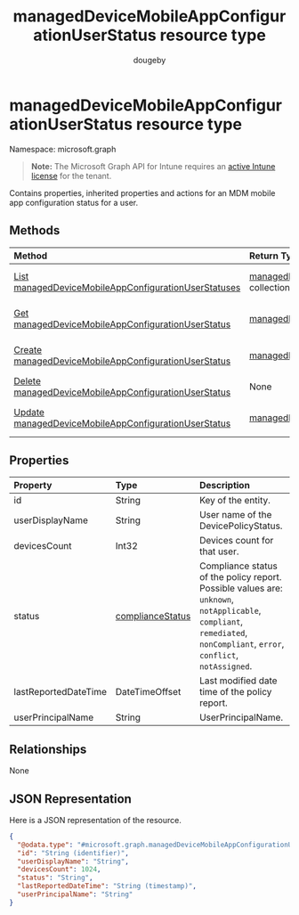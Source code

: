 ﻿---
title: "managedDeviceMobileAppConfigurationUserStatus resource type"
description: "Contains properties, inherited properties and actions for an MDM mobile app configuration status for a user."
author: "dougeby"
localization_priority: Normal
ms.prod: "intune"
doc_type: resourcePageType
---

# managedDeviceMobileAppConfigurationUserStatus resource type

Namespace: microsoft.graph

> **Note:** The Microsoft Graph API for Intune requires an [active Intune license](https://go.microsoft.com/fwlink/?linkid=839381) for the tenant.

Contains properties, inherited properties and actions for an MDM mobile app configuration status for a user.

## Methods

| Method                                                                                                                             | Return Type                                                                                                                           | Description                                                                                                                                                                  |
| :--------------------------------------------------------------------------------------------------------------------------------- | :------------------------------------------------------------------------------------------------------------------------------------ | :--------------------------------------------------------------------------------------------------------------------------------------------------------------------------- |
| [List managedDeviceMobileAppConfigurationUserStatuses](../api/intune-apps-manageddevicemobileappconfigurationuserstatus-list.md)   | [managedDeviceMobileAppConfigurationUserStatus](../resources/intune-apps-manageddevicemobileappconfigurationuserstatus.md) collection | List properties and relationships of the [managedDeviceMobileAppConfigurationUserStatus](../resources/intune-apps-manageddevicemobileappconfigurationuserstatus.md) objects. |
| [Get managedDeviceMobileAppConfigurationUserStatus](../api/intune-apps-manageddevicemobileappconfigurationuserstatus-get.md)       | [managedDeviceMobileAppConfigurationUserStatus](../resources/intune-apps-manageddevicemobileappconfigurationuserstatus.md)            | Read properties and relationships of the [managedDeviceMobileAppConfigurationUserStatus](../resources/intune-apps-manageddevicemobileappconfigurationuserstatus.md) object.  |
| [Create managedDeviceMobileAppConfigurationUserStatus](../api/intune-apps-manageddevicemobileappconfigurationuserstatus-create.md) | [managedDeviceMobileAppConfigurationUserStatus](../resources/intune-apps-manageddevicemobileappconfigurationuserstatus.md)            | Create a new [managedDeviceMobileAppConfigurationUserStatus](../resources/intune-apps-manageddevicemobileappconfigurationuserstatus.md) object.                              |
| [Delete managedDeviceMobileAppConfigurationUserStatus](../api/intune-apps-manageddevicemobileappconfigurationuserstatus-delete.md) | None                                                                                                                                  | Deletes a [managedDeviceMobileAppConfigurationUserStatus](../resources/intune-apps-manageddevicemobileappconfigurationuserstatus.md).                                        |
| [Update managedDeviceMobileAppConfigurationUserStatus](../api/intune-apps-manageddevicemobileappconfigurationuserstatus-update.md) | [managedDeviceMobileAppConfigurationUserStatus](../resources/intune-apps-manageddevicemobileappconfigurationuserstatus.md)            | Update the properties of a [managedDeviceMobileAppConfigurationUserStatus](../resources/intune-apps-manageddevicemobileappconfigurationuserstatus.md) object.                |

## Properties

| Property             | Type                                                               | Description                                                                                                                                                             |
| :------------------- | :----------------------------------------------------------------- | :---------------------------------------------------------------------------------------------------------------------------------------------------------------------- |
| id                   | String                                                             | Key of the entity.                                                                                                                                                      |
| userDisplayName      | String                                                             | User name of the DevicePolicyStatus.                                                                                                                                    |
| devicesCount         | Int32                                                              | Devices count for that user.                                                                                                                                            |
| status               | [complianceStatus](../resources/intune-shared-compliancestatus.md) | Compliance status of the policy report. Possible values are: `unknown`, `notApplicable`, `compliant`, `remediated`, `nonCompliant`, `error`, `conflict`, `notAssigned`. |
| lastReportedDateTime | DateTimeOffset                                                     | Last modified date time of the policy report.                                                                                                                           |
| userPrincipalName    | String                                                             | UserPrincipalName.                                                                                                                                                      |

## Relationships

None

## JSON Representation

Here is a JSON representation of the resource.

<!-- {
  "blockType": "resource",
  "keyProperty": "id",
  "@odata.type": "microsoft.graph.managedDeviceMobileAppConfigurationUserStatus"
}
-->

```json
{
  "@odata.type": "#microsoft.graph.managedDeviceMobileAppConfigurationUserStatus",
  "id": "String (identifier)",
  "userDisplayName": "String",
  "devicesCount": 1024,
  "status": "String",
  "lastReportedDateTime": "String (timestamp)",
  "userPrincipalName": "String"
}
```
